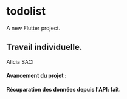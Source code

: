 # todolist

A new Flutter project.

## Travail individuelle. 
Alicia SACI

#### Avancement du projet : 
  #### Récuparation des données depuis l'API: fait.
  
